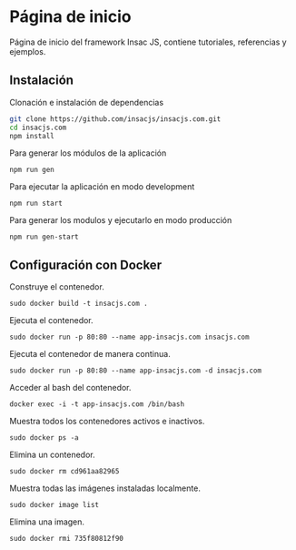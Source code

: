 # Página de inicio

Página de inicio del framework Insac JS, contiene tutoriales, referencias y ejemplos.

## Instalación

Clonación e instalación de dependencias

```bash
git clone https://github.com/insacjs/insacjs.com.git
cd insacjs.com
npm install
```

Para generar los módulos de la aplicación

`npm run gen`

Para ejecutar la aplicación en modo development

`npm run start`

Para generar los modulos y ejecutarlo en modo producción

`npm run gen-start`

## Configuración con Docker

Construye el contenedor.

`sudo docker build -t insacjs.com .`

Ejecuta el contenedor.

`sudo docker run -p 80:80 --name app-insacjs.com insacjs.com`

Ejecuta el contenedor de manera continua.

`sudo docker run -p 80:80 --name app-insacjs.com -d insacjs.com`

Acceder al bash del contenedor.

`docker exec -i -t app-insacjs.com /bin/bash`

Muestra todos los contenedores activos e inactivos.

`sudo docker ps -a`

Elimina un contenedor.

`sudo docker rm cd961aa82965`

Muestra todas las imágenes instaladas localmente.

`sudo docker image list`

Elimina una imagen.

`sudo docker rmi 735f80812f90`
